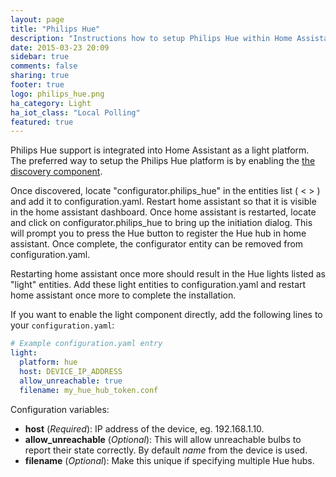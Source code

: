 ```yaml
---
layout: page
title: "Philips Hue"
description: "Instructions how to setup Philips Hue within Home Assistant."
date: 2015-03-23 20:09
sidebar: true
comments: false
sharing: true
footer: true
logo: philips_hue.png
ha_category: Light
ha_iot_class: "Local Polling"
featured: true
---
```


Philips Hue support is integrated into Home Assistant as a light platform. The preferred way to setup the Philips Hue platform is by enabling the [the discovery component](/components/discovery/).

Once discovered, locate "configurator.philips_hue" in the entities list ( < > ) and add it to configuration.yaml. Restart home assistant so that it is visible in the home assistant dashboard. Once home assistant is restarted, locate and click on configurator.philips_hue to bring up the initiation dialog. This will prompt you to press the Hue button to register the Hue hub in home assistant. Once complete, the configurator entity can be removed from configuration.yaml. 

Restarting home assistant once more should result in the Hue lights listed as "light" entities. Add these light entities to configuration.yaml and restart home assistant once more to complete the installation.

If you want to enable the light component directly, add the following lines to your `configuration.yaml`:

```yaml
# Example configuration.yaml entry
light:
  platform: hue
  host: DEVICE_IP_ADDRESS
  allow_unreachable: true
  filename: my_hue_hub_token.conf
```

Configuration variables:

- **host** (*Required*): IP address of the device, eg. 192.168.1.10.
- **allow_unreachable** (*Optional*):  This will allow unreachable bulbs to report their state correctly. By default *name* from the device is used.
- **filename** (*Optional*): Make this unique if specifying multiple Hue hubs.

